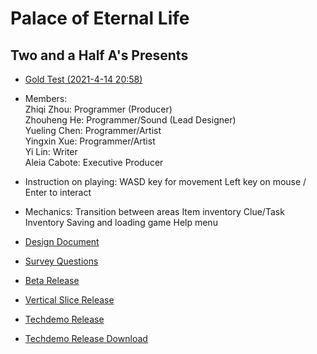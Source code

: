 # Palace of Eternal Life
## Two and a Half A's Presents

* [Gold Test (2021-4-14 20:58)](/2.5As_Gold/index.html)  

* Members:  
  Zhiqi Zhou: Programmer (Producer)  
  Zhouheng He: Programmer/Sound (Lead Designer)  
  Yueling Chen: Programmer/Artist  
  Yingxin Xue: Programmer/Artist  
  Yi Lin: Writer  
  Aleia Cabote: Executive Producer
  
* Instruction on playing:
  WASD key for movement
  Left key on mouse / Enter to interact
  
* Mechanics:
  Transition between areas
  Item inventory
  Clue/Task Inventory
  Saving and loading game
  Help menu
  
* [Design Document](https://trello.com/25as/home)

* [Survey Questions](https://forms.gle/cNmQjGJvoDLbGuA36)

* [Beta Release](/2.5As_Beta/index.html)  

* [Vertical Slice Release](/2.5As_VS/index.html)  

* [Techdemo Release](/2.5As_Techdemo/index.html)  

* [Techdemo Release Download](2.5As_Techdemo.zip)  

